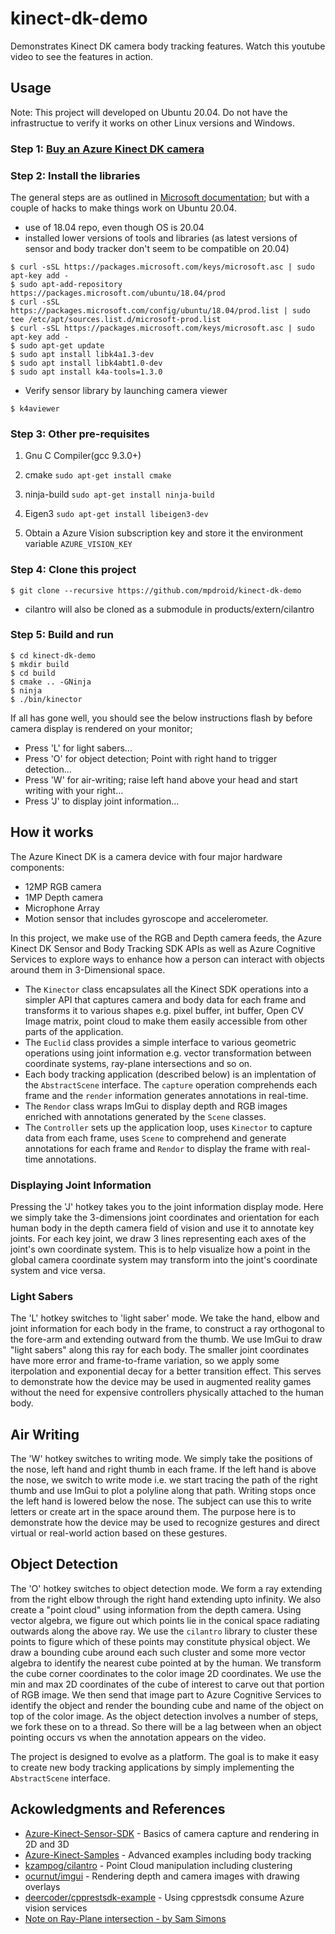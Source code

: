 # kinect-dk-demo
Demonstrates Kinect DK camera body tracking features.  Watch this youtube video to see the features in action.


## Usage
Note: This project will developed on Ubuntu 20.04. Do not have the infrastructue to verify it works on other Linux versions and Windows.

### Step 1: [Buy an Azure Kinect DK camera](https://www.microsoft.com/en-us/p/azure-kinect-dk/8pp5vxmd9nhq?rtc=1&activetab=pivot:overviewtab)

### Step 2: Install the libraries
The general steps are as outlined in [Microsoft documentation](https://docs.microsoft.com/en-us/azure/Kinect-dk/sensor-sdk-download); but with a couple of hacks to make things work on Ubuntu 20.04.
- use of 18.04 repo, even though OS is 20.04
- installed lower versions of tools and libraries (as latest versions of sensor and body tracker don't seem to be compatible on 20.04) 
```
$ curl -sSL https://packages.microsoft.com/keys/microsoft.asc | sudo apt-key add -
$ sudo apt-add-repository https://packages.microsoft.com/ubuntu/18.04/prod
$ curl -sSL https://packages.microsoft.com/config/ubuntu/18.04/prod.list | sudo tee /etc/apt/sources.list.d/microsoft-prod.list
$ curl -sSL https://packages.microsoft.com/keys/microsoft.asc | sudo apt-key add -
$ sudo apt-get update
$ sudo apt install libk4a1.3-dev
$ sudo apt install libk4abt1.0-dev
$ sudo apt install k4a-tools=1.3.0

````
- Verify sensor library by launching camera viewer
````
$ k4aviewer
````

### Step 3: Other pre-requisites
1. Gnu C Compiler(gcc 9.3.0+)

2. cmake
````sudo apt-get install cmake````

2. ninja-build
````sudo apt-get install ninja-build````

3. Eigen3
````sudo apt-get install libeigen3-dev````

4. Obtain a Azure Vision subscription key and store it the environment variable `AZURE_VISION_KEY`

### Step 4: Clone this project

````
$ git clone --recursive https://github.com/mpdroid/kinect-dk-demo
````
- cilantro will also be cloned as a submodule in products/extern/cilantro

### Step 5: Build and run  
````
$ cd kinect-dk-demo
$ mkdir build
$ cd build
$ cmake .. -GNinja
$ ninja
$ ./bin/kinector
````
If all has gone well, you should see the below instructions flash by before camera display is rendered on your monitor;
- Press 'L' for light sabers...
- Press 'O' for object detection; Point with right hand to trigger detection...
- Press 'W' for air-writing; raise left hand above your head and start writing with your right...
- Press 'J' to display joint information...

## How it works
The Azure Kinect DK is a camera device with four major hardware components:
- 12MP RGB camera
- 1MP Depth camera
- Microphone Array
- Motion sensor that includes gyroscope and accelerometer.

In this project, we make use of the  RGB and Depth camera feeds, the Azure Kinect DK Sensor and Body Tracking SDK APIs as well as Azure Cognitive Services to explore ways to enhance how a person can interact with objects around them in 3-Dimensional space.

- The `Kinector` class encapsulates all the Kinect SDK operations into a simpler API that captures camera and body data for each frame and transforms it to various shapes e.g. pixel buffer, int buffer, Open CV Image matrix, point cloud to make them easily accessible from other parts of the application.
- The `Euclid` class provides a simple interface to various geometric operations using joint information e.g. vector transformation between coordinate systems, ray-plane intersections and so on.
- Each body tracking application (described below) is an implentation of the `AbstractScene` interface. The `capture` operation comprehends each frame and the `render` information generates annotations in real-time. 
- The `Rendor` class wraps ImGui to display depth and RGB images enriched with annotations generated by the `Scene` classes.
- The `Controller` sets up the application loop, uses `Kinector` to capture data from each frame, uses `Scene` to comprehend and generate annotations for each frame and `Rendor` to display the frame with real-time annotations.



### Displaying Joint Information
Pressing the 'J' hotkey takes you to the joint information display mode. Here we simply take the 3-dimensions joint coordinates and orientation for each human body in the depth camera field of vision and use it to annotate key joints. For each key joint, we draw 3 lines representing each axes of the joint's own coordinate system. This is to help visualize how a point in the global camera coordinate system may transform into the joint's coordinate system and vice versa.

### Light Sabers
The 'L' hotkey switches to 'light saber' mode. We take the hand, elbow and joint information for each body in the frame, to construct a ray orthogonal to the fore-arm and extending outward from the thumb. We use ImGui to draw  "light sabers" along this ray for each body. The smaller joint coordinates have more error and frame-to-frame variation, so we apply some iterpolation and exponential decay for a better transition effect. This serves to demonstrate how the device may be used in augmented reality games without the need for expensive controllers physically attached to the human body.

## Air Writing
The 'W' hotkey switches to writing mode.  We simply take the positions of the nose, left hand and right thumb in each frame. If the left hand is above the nose, we switch to write mode i.e. we start tracing the path of the right thumb and use ImGui to plot a polyline along that path. Writing stops once the left hand is lowered below the nose. The subject can use this to write letters or create art in the space around them. The purpose here is to demonstrate how the device may be used to recognize gestures and direct virtual or real-world action based on these gestures.

## Object Detection
The 'O' hotkey switches to object detection mode. We form a ray extending from the right elbow through the right hand extending upto infinity. We also create a "point cloud" using information from the depth camera. Using vector algebra, we figure out which points lie in the conical space radiating outwards along the above ray. We use the `cilantro` library to cluster these points to figure which of these points may constitute physical object. We draw a bounding cube around each such cluster and some more vector algebra to identify the nearest cube pointed at by the human. We transform the cube corner coordinates to the color image 2D coordinates. We use the min and max 2D coordinates of the cube of interest to carve out that portion of RGB image. We then send that image part to Azure Cognitive Services to identify the object and render the bounding cube and name of the object on top of the color image. As the object detection involves a number of steps, we fork these on to a thread. So there will be a lag between when an object pointing occurs vs when the annotation appears on the video.


The project is designed to evolve as a platform. The goal is to make it easy to create new body tracking applications by simply implementing the `AbstractScene` interface.



## Ackowledgments and References
- [Azure-Kinect-Sensor-SDK](https://github.com/microsoft/Azure-Kinect-Sensor-SDK) - Basics of camera capture and rendering in 2D and 3D
- [Azure-Kinect-Samples](https://github.com/microsoft/Azure-Kinect-Samples) - Advanced examples including body tracking
- [kzampog/cilantro](https://github.com/kzampog/cilantro) - Point Cloud manipulation including clustering
- [ocurnut/imgui](https://github.com/ocornut/imgui) - Rendering depth and camera images with drawing overlays
- [deercoder/cpprestsdk-example](https://github.com/deercoder/cpprestsdk-example) - Using cpprestsdk consume Azure vision services
- [Note on Ray-Plane intersection - by Sam Simons](https://samsymons.com/blog/math-notes-ray-plane-intersection/)
